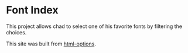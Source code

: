 # Font Index

This project allows chad to select one of his favorite fonts by filtering the
choices.

This site was built from [html-options](https://bitbucket.org/cskeeters/html-options).
